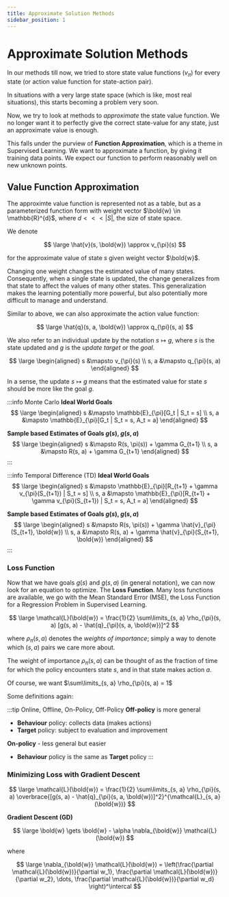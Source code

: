 ```yaml
---
title: Approximate Solution Methods
sidebar_position: 1
---
```


# Approximate Solution Methods

In our methods till now, we tried to store state value functions ($v_\pi$) for every state (or action value function for state-action pair).

In situations with a very large state space (which is like, most real situations), this starts becoming a problem very soon.

Now, we try to look at methods to *approximate* the state value function. We no longer want it to perfectly give the correct state-value for any state, just an approximate value is enough.

This falls under the purview of **Function Approximation**, which is a theme in Supervised Learning. We want to approximate a function, by giving it training data points. We expect our function to perform reasonably well on new unknown points.

## Value Function Approximation

The approximte value function is represented not as a table, but as a parameterized function form with weight vector $\bold{w} \in \mathbb{R}^{d}$, where $d <<< |S|$, the size of state space.

We denote

$$
\large
\hat{v}(s, \bold{w}) \approx v_{\pi}(s)
$$

for the approximate value of state $s$ given weight vector $\bold{w}$.

Changing one weight changes the estimated value of many states. Consequently, when a single state is updated, the change generalizes from that state to affect the values of many other states. This generalization makes the learning potentially more powerful, but also potentially more difficult to manage and understand.

Similar to above, we can also approximate the action value function:

$$
\large
\hat{q}(s, a, \bold{w}) \approx q_{\pi}(s, a)
$$

We also refer to an individual update by the notation $s \mapsto g$, where $s$ is the state updated and $g$ is the *update target* or the *goal*.

$$
\large
\begin{aligned}
    s &\mapsto v_{\pi}(s) \\
    s, a &\mapsto q_{\pi}(s, a)
\end{aligned}
$$

In a sense, the update $s \mapsto g$ means that the estimated value for state $s$ should be more like the goal $g$.


:::info Monte Carlo
**Ideal World Goals**
$$
\large
\begin{aligned}
    s &\mapsto \mathbb{E}_{\pi}[G_t | S_t = s] \\
    s, a &\mapsto \mathbb{E}_{\pi}[G_t | S_t = s, A_t = a]
\end{aligned}
$$

**Sample based Estimates of Goals $g(s)$, $g(s, a)$**
$$
\large
\begin{aligned}
    s &\mapsto R(s, \pi(s)) + \gamma G_{t+1} \\
    s, a &\mapsto R(s, a) + \gamma G_{t+1}
\end{aligned}
$$
:::

:::info Temporal Difference (TD)
**Ideal World Goals**
$$
\large
\begin{aligned}
    s &\mapsto \mathbb{E}_{\pi}[R_{t+1} + \gamma v_{\pi}(S_{t+1}) | S_t = s] \\
    s, a &\mapsto \mathbb{E}_{\pi}[R_{t+1} + \gamma v_{\pi}(S_{t+1}) | S_t = s, A_t = a]
\end{aligned}
$$

**Sample based Estimates of Goals $g(s)$, $g(s, a)$**
$$
\large
\begin{aligned}
    s &\mapsto R(s, \pi(s)) + \gamma \hat{v}_{\pi}(S_{t+1}, \bold{w}) \\
    s, a &\mapsto R(s, a) + \gamma \hat{v}_{\pi}(S_{t+1}, \bold{w})
\end{aligned}
$$
:::

### Loss Function

Now that we have goals $g(s)$ and $g(s, a)$ (in general notation), we can now look for an equation to optimize. The **Loss Function**. Many loss functions are available, we go with the Mean Standard Error (MSE), the Loss Function for a Regression Problem in Supervised Learning.

$$
\large
\mathcal{L}(\bold{w}) = \frac{1}{2} \sum\limits_{s, a} \rho_{\pi}(s, a) [g(s, a) - \hat{q}_{\pi}(s, a, \bold{w})]^2
$$

where $\rho_{\pi}(s, a)$ denotes the *weights of importance*; simply a way to denote which $(s, a)$ pairs we care more about.

The weight of importance $\rho_{\pi}(s, a)$ can be thought of as the fraction of time for which the policy encounters state $s$, and in that state makes action $a$.

Of course, we want $\sum\limits_{s, a} \rho_{\pi}(s, a) = 1$

Some definitions again:

:::tip Online, Offline, On-Policy, Off-Policy
**Off-policy** is more general
- **Behaviour** policy: collects data (makes actions)
- **Target** policy: subject to evaluation and improvement

**On-policy** - less general but easier
- **Behaviour** policy is the same as **Target** policy
:::

### Minimizing Loss with Gradient Descent

$$
\large
\mathcal{L}(\bold{w}) = \frac{1}{2} \sum\limits_{s, a} \rho_{\pi}(s, a) \overbrace{[g(s, a) - \hat{q}_{\pi}(s, a, \bold{w})]^2}^{\mathcal{L}_{s, a}(\bold{w})}
$$

**Gradient Descent (GD)**

$$
\large
\bold{w} \gets \bold{w} - \alpha \nabla_{\bold{w}} \mathcal{L}(\bold{w})
$$

where

$$
\large
\nabla_{\bold{w}} \mathcal{L}(\bold{w}) = \left(\frac{\partial \mathcal{L}(\bold{w})}{\partial w_1}, \frac{\partial \mathcal{L}(\bold{w})}{\partial w_2}, \dots, \frac{\partial \mathcal{L}(\bold{w})}{\partial w_d} \right)^\intercal
$$
<!-- 
**Stochastic Gradient Descent (SGD)**

- On-policy: $s, a \sim \rho_{\pi}$
- Off-policy: $s, a \sim \rho_{b}$ (b = behaviour policy)

$$
\large
\bold{w} \gets \bold{w} - \alpha \nabla_{\bold{w}} \mathcal{L}_{s, a}(\bold{w})
$$ -->

